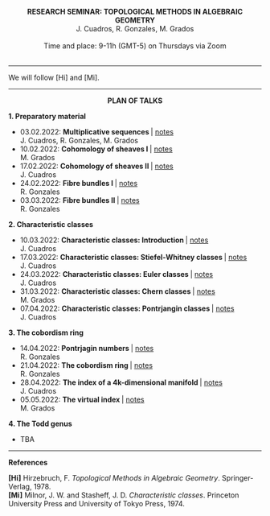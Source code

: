 <p align="center" >
  <span> <strong>RESEARCH SEMINAR: TOPOLOGICAL METHODS IN ALGEBRAIC GEOMETRY</strong> </span>
  <br/>
  J. Cuadros, R. Gonzales, M. Grados
  <br/>
  <br/>
  Time and place: 9-11h (GMT-5) on Thursdays via Zoom
  <br><br>
</p>

<hr>

We will follow [Hi] and [Mi].

<hr>

<p align="center" >
  <span> <strong>PLAN OF TALKS</strong> </span>
</p>  
  
**1. Preparatory material**
- 03.02.2022: <strong> Multiplicative sequences </strong> | [notes](https://drive.google.com/file/d/1UPAgwL30Ms3qit-BVY6VO7rn2oNzsXgU/view?usp=sharing) <br/> J. Cuadros, R. Gonzales, M. Grados
- 10.02.2022: <strong> Cohomology of sheaves I </strong> | [notes](https://drive.google.com/file/d/1EehDboMZJACWEG5lo4HdcepqsgZD1WEn/view?usp=sharing) <br/> M. Grados
- 17.02.2022: <strong> Cohomology of sheaves II </strong> | [notes]() <br/> J. Cuadros
- 24.02.2022: <strong> Fibre bundles I </strong> | [notes]() <br/> R. Gonzales
- 03.03.2022: <strong> Fibre bundles II </strong> | [notes]() <br/> R. Gonzales

**2. Characteristic classes**
- 10.03.2022: <strong> Characteristic classes: Introduction </strong> | [notes]()  <br/> J. Cuadros
- 17.03.2022: <strong> Characteristic classes: Stiefel-Whitney classes </strong> | [notes]()  <br/> J. Cuadros
- 24.03.2022: <strong> Characteristic classes: Euler classes </strong> | [notes]()  <br/> J. Cuadros
- 31.03.2022: <strong> Characteristic classes: Chern classes </strong> | [notes]()  <br/> M. Grados
- 07.04.2022: <strong> Characteristic classes: Pontrjangin classes </strong> | [notes]()  <br/> J. Cuadros

**3. The cobordism ring**
- 14.04.2022: <strong> Pontrjagin numbers </strong> | [notes]()  <br/> R. Gonzales
- 21.04.2022: <strong> The cobordism ring </strong> | [notes]()  <br/> R. Gonzales
- 28.04.2022: <strong> The index of a 4k-dimensional manifold </strong> | [notes]()  <br/> J. Cuadros
- 05.05.2022: <strong> The virtual index </strong> | [notes]()  <br/> M. Grados

**4. The Todd genus**
- TBA

<hr>

**References**

**[Hi]** Hirzebruch, F. *Topological Methods in Algebraic Geometry*. Springer-Verlag, 1978. <br/> 
**[Mi]** Milnor, J. W. and Stasheff, J. D. *Characteristic classes*. Princeton University Press and University of Tokyo Press, 1974. <br/> 


